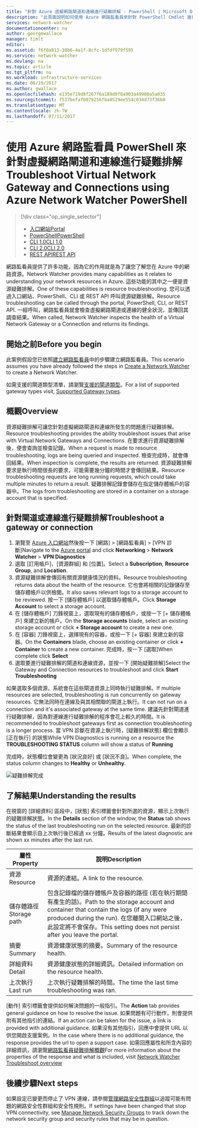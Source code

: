 ```yaml
---
title: "針對 Azure 虛擬網路閘道和連線進行疑難排解 - PowerShell | Microsoft Docs"
description: "此頁面說明如何使用 Azure 網路監看員來針對 PowerShell Cmdlet 進行疑難排解"
services: network-watcher
documentationcenter: na
author: georgewallace
manager: timlt
editor: 
ms.assetid: f6f0a813-38b6-4a1f-8cfc-1dfdf979f595
ms.service: network-watcher
ms.devlang: na
ms.topic: article
ms.tgt_pltfrm: na
ms.workload: infrastructure-services
ms.date: 06/19/2017
ms.author: gwallace
ms.openlocfilehash: e135e719d8f267f6a189d0f8a903a49980a5a035
ms.sourcegitcommit: f537befafb079256fba0529ee554c034d73f36b0
ms.translationtype: MT
ms.contentlocale: zh-TW
ms.lasthandoff: 07/11/2017
---
```

# <a name="troubleshoot-virtual-network-gateway-and-connections-using-azure-network-watcher-powershell"></a><span data-ttu-id="dcb0b-103">使用 Azure 網路監看員 PowerShell 來針對虛擬網路閘道和連線進行疑難排解</span><span class="sxs-lookup"><span data-stu-id="dcb0b-103">Troubleshoot Virtual Network Gateway and Connections using Azure Network Watcher PowerShell</span></span>

> [!div class="op_single_selector"]
> - [<span data-ttu-id="dcb0b-104">入口網站</span><span class="sxs-lookup"><span data-stu-id="dcb0b-104">Portal</span></span>](network-watcher-troubleshoot-manage-portal.md)
> - [<span data-ttu-id="dcb0b-105">PowerShell</span><span class="sxs-lookup"><span data-stu-id="dcb0b-105">PowerShell</span></span>](network-watcher-troubleshoot-manage-powershell.md)
> - [<span data-ttu-id="dcb0b-106">CLI 1.0</span><span class="sxs-lookup"><span data-stu-id="dcb0b-106">CLI 1.0</span></span>](network-watcher-troubleshoot-manage-cli-nodejs.md)
> - [<span data-ttu-id="dcb0b-107">CLI 2.0</span><span class="sxs-lookup"><span data-stu-id="dcb0b-107">CLI 2.0</span></span>](network-watcher-troubleshoot-manage-cli.md)
> - [<span data-ttu-id="dcb0b-108">REST API</span><span class="sxs-lookup"><span data-stu-id="dcb0b-108">REST API</span></span>](network-watcher-troubleshoot-manage-rest.md)

<span data-ttu-id="dcb0b-109">網路監看員提供了許多功能，因為它的作用就是為了讓您了解您在 Azure 中的網路資源。</span><span class="sxs-lookup"><span data-stu-id="dcb0b-109">Network Watcher provides many capabilities as it relates to understanding your network resources in Azure.</span></span> <span data-ttu-id="dcb0b-110">這些功能的其中之一便是資源疑難排解。</span><span class="sxs-lookup"><span data-stu-id="dcb0b-110">One of these capabilities is resource troubleshooting.</span></span> <span data-ttu-id="dcb0b-111">您可以透過入口網站、PowerShell、CLI 或 REST API 呼叫資源疑難排解。</span><span class="sxs-lookup"><span data-stu-id="dcb0b-111">Resource troubleshooting can be called through the portal, PowerShell, CLI, or REST API.</span></span> <span data-ttu-id="dcb0b-112">一經呼叫，網路監看員就會檢查虛擬網路閘道或連線的健全狀況，並傳回其調查結果。</span><span class="sxs-lookup"><span data-stu-id="dcb0b-112">When called, Network Watcher inspects the health of a Virtual Network Gateway or a Connection and returns its findings.</span></span>

## <a name="before-you-begin"></a><span data-ttu-id="dcb0b-113">開始之前</span><span class="sxs-lookup"><span data-stu-id="dcb0b-113">Before you begin</span></span>

<span data-ttu-id="dcb0b-114">此案例假設您已依照[建立網路監看員](network-watcher-create.md)中的步驟建立網路監看員。</span><span class="sxs-lookup"><span data-stu-id="dcb0b-114">This scenario assumes you have already followed the steps in [Create a Network Watcher](network-watcher-create.md) to create a Network Watcher.</span></span>

<span data-ttu-id="dcb0b-115">如需支援的閘道類型清單，請瀏覽[支援的閘道類型](network-watcher-troubleshoot-overview.md#supported-gateway-types)。</span><span class="sxs-lookup"><span data-stu-id="dcb0b-115">For a list of supported gateway types visit, [Supported Gateway types](network-watcher-troubleshoot-overview.md#supported-gateway-types).</span></span>

## <a name="overview"></a><span data-ttu-id="dcb0b-116">概觀</span><span class="sxs-lookup"><span data-stu-id="dcb0b-116">Overview</span></span>

<span data-ttu-id="dcb0b-117">資源疑難排解可讓您針對虛擬網路閘道和連線所發生的問題進行疑難排解。</span><span class="sxs-lookup"><span data-stu-id="dcb0b-117">Resource troubleshooting provides the ability troubleshoot issues that arise with Virtual Network Gateways and Connections.</span></span> <span data-ttu-id="dcb0b-118">在要求進行資源疑難排解後，便會查詢並檢查記錄。</span><span class="sxs-lookup"><span data-stu-id="dcb0b-118">When a request is made to resource troubleshooting, logs are being queried and inspected.</span></span> <span data-ttu-id="dcb0b-119">檢查完成時，就會傳回結果。</span><span class="sxs-lookup"><span data-stu-id="dcb0b-119">When inspection is complete, the results are returned.</span></span> <span data-ttu-id="dcb0b-120">資源疑難排解要求是執行時間很長的要求，可能需要幾分鐘的時間才會傳回結果。</span><span class="sxs-lookup"><span data-stu-id="dcb0b-120">Resource troubleshooting requests are long running requests, which could take multiple minutes to return a result.</span></span> <span data-ttu-id="dcb0b-121">疑難排解記錄會儲存在指定儲存體帳戶的容器中。</span><span class="sxs-lookup"><span data-stu-id="dcb0b-121">The logs from troubleshooting are stored in a container on a storage account that is specified.</span></span>

## <a name="troubleshoot-a-gateway-or-connection"></a><span data-ttu-id="dcb0b-122">針對閘道或連線進行疑難排解</span><span class="sxs-lookup"><span data-stu-id="dcb0b-122">Troubleshoot a gateway or connection</span></span>

1. <span data-ttu-id="dcb0b-123">瀏覽至 [Azure 入口網站](https://portal.azure.com)然後按一下 [網路] > [網路監看員] > [VPN 診斷]</span><span class="sxs-lookup"><span data-stu-id="dcb0b-123">Navigate to the [Azure portal](https://portal.azure.com) and click **Networking** > **Network Watcher** > **VPN Diagnostics**</span></span>
2. <span data-ttu-id="dcb0b-124">選取 [訂用帳戶]、[資源群組] 和 [位置]。</span><span class="sxs-lookup"><span data-stu-id="dcb0b-124">Select a **Subscription**, **Resource Group**, and **Location**.</span></span>
3. <span data-ttu-id="dcb0b-125">資源疑難排解會傳回有關資源健康情況的資料。</span><span class="sxs-lookup"><span data-stu-id="dcb0b-125">Resource troubleshooting returns data about the health of the resource.</span></span> <span data-ttu-id="dcb0b-126">它也會將相關的記錄儲存至儲存體帳戶以供檢閱。</span><span class="sxs-lookup"><span data-stu-id="dcb0b-126">It also saves relevant logs to a storage account to be reviewed.</span></span> <span data-ttu-id="dcb0b-127">按一下 [儲存體帳戶] 以選取儲存體帳戶。</span><span class="sxs-lookup"><span data-stu-id="dcb0b-127">Click **Storage Account** to select a storage account.</span></span>
4. <span data-ttu-id="dcb0b-128">在 [儲存體帳戶] 刀鋒視窗上，選取現有的儲存體帳戶，或按一下 [+ 儲存體帳戶] 來建立新的帳戶。</span><span class="sxs-lookup"><span data-stu-id="dcb0b-128">On the **Storage accounts** blade, select an existing storage account or click **+ Storage account** to create a new one.</span></span>
5. <span data-ttu-id="dcb0b-129">在 [容器] 刀鋒視窗上，選擇現有的容器，或按一下 [+ 容器] 來建立新的容器。</span><span class="sxs-lookup"><span data-stu-id="dcb0b-129">On the **Containers** blade, choose an existing container or click **+ Container** to create a new container.</span></span> <span data-ttu-id="dcb0b-130">完成時，按一下 [選取]</span><span class="sxs-lookup"><span data-stu-id="dcb0b-130">When complete click **Select**</span></span>
6. <span data-ttu-id="dcb0b-131">選取要進行疑難排解的閘道和連線資源，並按一下 [開始疑難排解]</span><span class="sxs-lookup"><span data-stu-id="dcb0b-131">Select the Gateway and Connection resources to troubleshoot and click **Start Troubleshooting**</span></span>

<span data-ttu-id="dcb0b-132">如果選取多個資源，系統會在這些閘道資源上同時執行疑難排解。</span><span class="sxs-lookup"><span data-stu-id="dcb0b-132">If multiple resources are selected, troubleshooting is run concurrently on gateway resources.</span></span> <span data-ttu-id="dcb0b-133">它無法同時在連線及與其相關聯的閘道上執行。</span><span class="sxs-lookup"><span data-stu-id="dcb0b-133">It can not run on a connection and it's associated gateway at the same time.</span></span> <span data-ttu-id="dcb0b-134">建議先針對閘道進行疑難排解，因為對連線進行疑難排解的程序會花上較久的時間。</span><span class="sxs-lookup"><span data-stu-id="dcb0b-134">It is recommended to troubleshoot gateways first as connection troubleshooting is a longer process.</span></span> <span data-ttu-id="dcb0b-135">當 VPN 診斷在資源上執行時，[疑難排解狀態] 欄位會顯示 [正在執行] 的狀態</span><span class="sxs-lookup"><span data-stu-id="dcb0b-135">While VPN Diagnostics is running on a resource the **TROUBLESHOOTING STATUS** column will show a status of **Running**</span></span>

<span data-ttu-id="dcb0b-136">完成時，狀態欄位會變更為 [狀況良好] 或 [狀況不良]。</span><span class="sxs-lookup"><span data-stu-id="dcb0b-136">When complete, the status column changes to **Healthy** or **Unhealthy**.</span></span>

![疑難排解完成][2]

## <a name="understanding-the-results"></a><span data-ttu-id="dcb0b-138">了解結果</span><span class="sxs-lookup"><span data-stu-id="dcb0b-138">Understanding the results</span></span>

<span data-ttu-id="dcb0b-139">在視窗的 [詳細資料] 區段中，[狀態] 索引標籤會針對所選的資源，顯示上次執行的疑難排解狀態。</span><span class="sxs-lookup"><span data-stu-id="dcb0b-139">In the **Details** section of the window, the **Status** tab shows the status of the last troubleshooting run on the selected resource.</span></span> <span data-ttu-id="dcb0b-140">最新的診斷結果會顯示自上次執行後已經過 xx 分鐘。</span><span class="sxs-lookup"><span data-stu-id="dcb0b-140">Results of the latest diagnostic are shown xx minutes after the last run.</span></span>

|<span data-ttu-id="dcb0b-141">屬性</span><span class="sxs-lookup"><span data-stu-id="dcb0b-141">Property</span></span>  |<span data-ttu-id="dcb0b-142">說明</span><span class="sxs-lookup"><span data-stu-id="dcb0b-142">Description</span></span>  |
|---------|---------|
|<span data-ttu-id="dcb0b-143">資源</span><span class="sxs-lookup"><span data-stu-id="dcb0b-143">Resource</span></span>     | <span data-ttu-id="dcb0b-144">資源的連結。</span><span class="sxs-lookup"><span data-stu-id="dcb0b-144">A link to the resource.</span></span>        |
|<span data-ttu-id="dcb0b-145">儲存體路徑</span><span class="sxs-lookup"><span data-stu-id="dcb0b-145">Storage path</span></span>     |  <span data-ttu-id="dcb0b-146">包含記錄檔的儲存體帳戶及容器的路徑 (若在執行期間有產生的話)。</span><span class="sxs-lookup"><span data-stu-id="dcb0b-146">Path to the storage account and container that contain the logs (if any were produced during the run).</span></span> <span data-ttu-id="dcb0b-147">在您離開入口網站之後，此設定將不會保存。</span><span class="sxs-lookup"><span data-stu-id="dcb0b-147">This setting does not persist after you leave the portal.</span></span>        |
|<span data-ttu-id="dcb0b-148">摘要</span><span class="sxs-lookup"><span data-stu-id="dcb0b-148">Summary</span></span>     | <span data-ttu-id="dcb0b-149">資源健康狀態的摘要。</span><span class="sxs-lookup"><span data-stu-id="dcb0b-149">Summary of the resource health.</span></span>        |
|<span data-ttu-id="dcb0b-150">詳細資料</span><span class="sxs-lookup"><span data-stu-id="dcb0b-150">Detail</span></span>     | <span data-ttu-id="dcb0b-151">資源健康狀態的詳細資訊。</span><span class="sxs-lookup"><span data-stu-id="dcb0b-151">Detailed information on the resource health.</span></span>        |
|<span data-ttu-id="dcb0b-152">上次執行</span><span class="sxs-lookup"><span data-stu-id="dcb0b-152">Last run</span></span>     | <span data-ttu-id="dcb0b-153">上次執行疑難排解的時間。</span><span class="sxs-lookup"><span data-stu-id="dcb0b-153">The time the last time troubleshooting was ran.</span></span>        |


<span data-ttu-id="dcb0b-154">[動作] 索引標籤會提供如何解決問題的一般指引。</span><span class="sxs-lookup"><span data-stu-id="dcb0b-154">The **Action** tab provides general guidance on how to resolve the issue.</span></span> <span data-ttu-id="dcb0b-155">如果問題有可行動作，則會提供附有其他指引的連結。</span><span class="sxs-lookup"><span data-stu-id="dcb0b-155">If an action can be taken for the issue, a link is provided with additional guidance.</span></span> <span data-ttu-id="dcb0b-156">如果沒有其他指引，回應中會提供 URL 以供您開啟支援案例。</span><span class="sxs-lookup"><span data-stu-id="dcb0b-156">In the case where there is no additional guidance, the response provides the url to open a support case.</span></span>  <span data-ttu-id="dcb0b-157">如需回應屬性和所含內容的詳細資訊，請瀏覽[網路監看員疑難排解概觀](network-watcher-troubleshoot-overview.md)</span><span class="sxs-lookup"><span data-stu-id="dcb0b-157">For more information about the properties of the response and what is included, visit [Network Watcher Troubleshoot overview](network-watcher-troubleshoot-overview.md)</span></span>


## <a name="next-steps"></a><span data-ttu-id="dcb0b-158">後續步驟</span><span class="sxs-lookup"><span data-stu-id="dcb0b-158">Next steps</span></span>

<span data-ttu-id="dcb0b-159">如果設定已變更而停止了 VPN 連線，請參閱[管理網路安全性群組](../virtual-network/virtual-network-manage-nsg-arm-portal.md)以追蹤可能有問題的網路安全性群組和安全性規則。</span><span class="sxs-lookup"><span data-stu-id="dcb0b-159">If settings have been changed that stop VPN connectivity, see [Manage Network Security Groups](../virtual-network/virtual-network-manage-nsg-arm-portal.md) to track down the network security group and security rules that may be in question.</span></span>


[2]: ./media/network-watcher-troubleshoot-manage-portal/2.png
